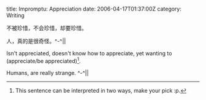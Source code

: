 title: Impromptu: Appreciation
date: 2006-04-17T01:37:00Z
category: Writing

不被珍惜，不会珍惜，却要珍惜。

人，真的是很奇怪。^-^||

Isn't appreciated, doesn't know how to appreciate, yet wanting to (appreciate/be appreciated)[^1].

Humans, are really strange. ^-^||


[^1]: This sentence can be interpreted in two ways, make your pick :p.
